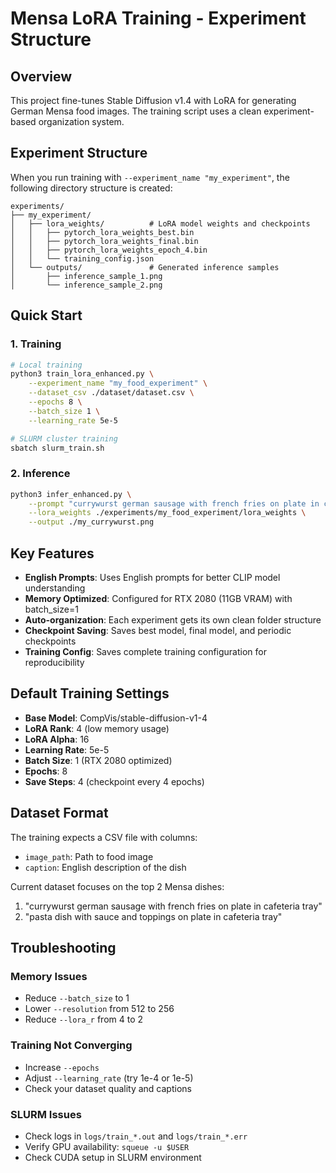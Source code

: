 # Mensa LoRA Training - Experiment Structure

## Overview
This project fine-tunes Stable Diffusion v1.4 with LoRA for generating German Mensa food images. The training script uses a clean experiment-based organization system.

## Experiment Structure
When you run training with `--experiment_name "my_experiment"`, the following directory structure is created:

```
experiments/
├── my_experiment/
│   ├── lora_weights/          # LoRA model weights and checkpoints
│   │   ├── pytorch_lora_weights_best.bin
│   │   ├── pytorch_lora_weights_final.bin
│   │   ├── pytorch_lora_weights_epoch_4.bin
│   │   └── training_config.json
│   └── outputs/               # Generated inference samples
│       ├── inference_sample_1.png
│       └── inference_sample_2.png
```

## Quick Start

### 1. Training
```bash
# Local training
python3 train_lora_enhanced.py \
    --experiment_name "my_food_experiment" \
    --dataset_csv ./dataset/dataset.csv \
    --epochs 8 \
    --batch_size 1 \
    --learning_rate 5e-5

# SLURM cluster training
sbatch slurm_train.sh
```

### 2. Inference
```bash
python3 infer_enhanced.py \
    --prompt "currywurst german sausage with french fries on plate in cafeteria tray" \
    --lora_weights ./experiments/my_food_experiment/lora_weights \
    --output ./my_currywurst.png
```

## Key Features

- **English Prompts**: Uses English prompts for better CLIP model understanding
- **Memory Optimized**: Configured for RTX 2080 (11GB VRAM) with batch_size=1
- **Auto-organization**: Each experiment gets its own clean folder structure
- **Checkpoint Saving**: Saves best model, final model, and periodic checkpoints
- **Training Config**: Saves complete training configuration for reproducibility

## Default Training Settings

- **Base Model**: CompVis/stable-diffusion-v1-4
- **LoRA Rank**: 4 (low memory usage)
- **LoRA Alpha**: 16
- **Learning Rate**: 5e-5
- **Batch Size**: 1 (RTX 2080 optimized)
- **Epochs**: 8
- **Save Steps**: 4 (checkpoint every 4 epochs)

## Dataset Format

The training expects a CSV file with columns:
- `image_path`: Path to food image
- `caption`: English description of the dish

Current dataset focuses on the top 2 Mensa dishes:
1. "currywurst german sausage with french fries on plate in cafeteria tray"
2. "pasta dish with sauce and toppings on plate in cafeteria tray"

## Troubleshooting

### Memory Issues
- Reduce `--batch_size` to 1
- Lower `--resolution` from 512 to 256
- Reduce `--lora_r` from 4 to 2

### Training Not Converging
- Increase `--epochs` 
- Adjust `--learning_rate` (try 1e-4 or 1e-5)
- Check your dataset quality and captions

### SLURM Issues
- Check logs in `logs/train_*.out` and `logs/train_*.err`
- Verify GPU availability: `squeue -u $USER`
- Check CUDA setup in SLURM environment
